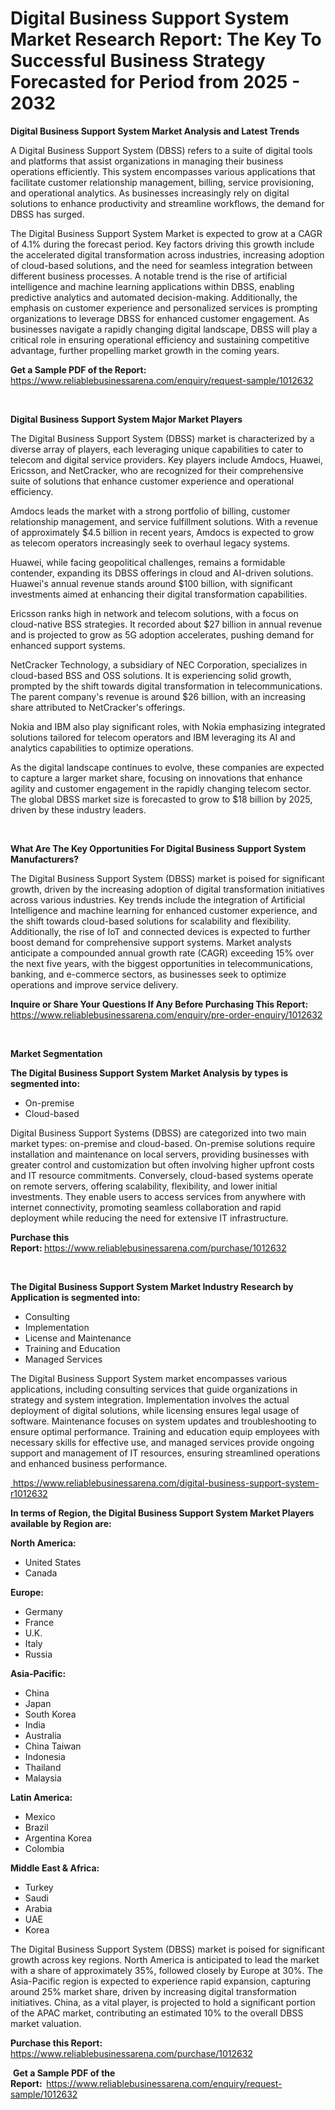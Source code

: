 <p><h1>Digital Business Support System Market Research Report: The Key To Successful Business Strategy Forecasted for Period from 2025 - 2032</h1></p><p><strong>Digital Business Support System Market Analysis and Latest Trends</strong></p>
<p><p>A Digital Business Support System (DBSS) refers to a suite of digital tools and platforms that assist organizations in managing their business operations efficiently. This system encompasses various applications that facilitate customer relationship management, billing, service provisioning, and operational analytics. As businesses increasingly rely on digital solutions to enhance productivity and streamline workflows, the demand for DBSS has surged.</p><p>The Digital Business Support System Market is expected to grow at a CAGR of 4.1% during the forecast period. Key factors driving this growth include the accelerated digital transformation across industries, increasing adoption of cloud-based solutions, and the need for seamless integration between different business processes. A notable trend is the rise of artificial intelligence and machine learning applications within DBSS, enabling predictive analytics and automated decision-making. Additionally, the emphasis on customer experience and personalized services is prompting organizations to leverage DBSS for enhanced customer engagement. As businesses navigate a rapidly changing digital landscape, DBSS will play a critical role in ensuring operational efficiency and sustaining competitive advantage, further propelling market growth in the coming years.</p></p>
<p><strong>Get a Sample PDF of the Report:&nbsp;</strong> <a href="https://www.reliablebusinessarena.com/enquiry/request-sample/1012632?utm_campaign=2209&utm_medium=2&utm_source=Github&utm_content=ia&utm_term=17042025&utm_id=digital-business-support-system">https://www.reliablebusinessarena.com/enquiry/request-sample/1012632</a></p>
<p>&nbsp;</p>
<p><strong>Digital Business Support System Major Market Players</strong></p>
<p><p>The Digital Business Support System (DBSS) market is characterized by a diverse array of players, each leveraging unique capabilities to cater to telecom and digital service providers. Key players include Amdocs, Huawei, Ericsson, and NetCracker, who are recognized for their comprehensive suite of solutions that enhance customer experience and operational efficiency.</p><p>Amdocs leads the market with a strong portfolio of billing, customer relationship management, and service fulfillment solutions. With a revenue of approximately $4.5 billion in recent years, Amdocs is expected to grow as telecom operators increasingly seek to overhaul legacy systems. </p><p>Huawei, while facing geopolitical challenges, remains a formidable contender, expanding its DBSS offerings in cloud and AI-driven solutions. Huawei's annual revenue stands around $100 billion, with significant investments aimed at enhancing their digital transformation capabilities.</p><p>Ericsson ranks high in network and telecom solutions, with a focus on cloud-native BSS strategies. It recorded about $27 billion in annual revenue and is projected to grow as 5G adoption accelerates, pushing demand for enhanced support systems.</p><p>NetCracker Technology, a subsidiary of NEC Corporation, specializes in cloud-based BSS and OSS solutions. It is experiencing solid growth, prompted by the shift towards digital transformation in telecommunications. The parent company's revenue is around $26 billion, with an increasing share attributed to NetCracker's offerings.</p><p>Nokia and IBM also play significant roles, with Nokia emphasizing integrated solutions tailored for telecom operators and IBM leveraging its AI and analytics capabilities to optimize operations.</p><p>As the digital landscape continues to evolve, these companies are expected to capture a larger market share, focusing on innovations that enhance agility and customer engagement in the rapidly changing telecom sector. The global DBSS market size is forecasted to grow to $18 billion by 2025, driven by these industry leaders.</p></p>
<p>&nbsp;</p>
<p><strong>What Are The Key Opportunities For Digital Business Support System Manufacturers?</strong></p>
<p><p>The Digital Business Support System (DBSS) market is poised for significant growth, driven by the increasing adoption of digital transformation initiatives across various industries. Key trends include the integration of Artificial Intelligence and machine learning for enhanced customer experience, and the shift towards cloud-based solutions for scalability and flexibility. Additionally, the rise of IoT and connected devices is expected to further boost demand for comprehensive support systems. Market analysts anticipate a compounded annual growth rate (CAGR) exceeding 15% over the next five years, with the biggest opportunities in telecommunications, banking, and e-commerce sectors, as businesses seek to optimize operations and improve service delivery.</p></p>
<p><strong>Inquire or Share Your Questions If Any Before Purchasing This Report:</strong> <a href="https://www.reliablebusinessarena.com/enquiry/pre-order-enquiry/1012632?utm_campaign=2209&utm_medium=2&utm_source=Github&utm_content=ia&utm_term=17042025&utm_id=digital-business-support-system">https://www.reliablebusinessarena.com/enquiry/pre-order-enquiry/1012632</a></p>
<p>&nbsp;</p>
<p><strong>Market Segmentation</strong></p>
<p><strong>The Digital Business Support System Market Analysis by types is segmented into:</strong></p>
<p><ul><li>On-premise</li><li>Cloud-based</li></ul></p>
<p><p>Digital Business Support Systems (DBSS) are categorized into two main market types: on-premise and cloud-based. On-premise solutions require installation and maintenance on local servers, providing businesses with greater control and customization but often involving higher upfront costs and IT resource commitments. Conversely, cloud-based systems operate on remote servers, offering scalability, flexibility, and lower initial investments. They enable users to access services from anywhere with internet connectivity, promoting seamless collaboration and rapid deployment while reducing the need for extensive IT infrastructure.</p></p>
<p><strong>Purchase this Report:&nbsp;</strong><a href="https://www.reliablebusinessarena.com/purchase/1012632?utm_campaign=2209&utm_medium=2&utm_source=Github&utm_content=ia&utm_term=17042025&utm_id=digital-business-support-system">https://www.reliablebusinessarena.com/purchase/1012632</a></p>
<p>&nbsp;</p>
<p><strong>The Digital Business Support System Market Industry Research by Application is segmented into:</strong></p>
<p><ul><li>Consulting</li><li>Implementation</li><li>License and Maintenance</li><li>Training and Education</li><li>Managed Services</li></ul></p>
<p><p>The Digital Business Support System market encompasses various applications, including consulting services that guide organizations in strategy and system integration. Implementation involves the actual deployment of digital solutions, while licensing ensures legal usage of software. Maintenance focuses on system updates and troubleshooting to ensure optimal performance. Training and education equip employees with necessary skills for effective use, and managed services provide ongoing support and management of IT resources, ensuring streamlined operations and enhanced business performance.</p></p>
<p><a href="https://www.reliablebusinessarena.com/digital-business-support-system-r1012632?utm_campaign=2209&utm_medium=2&utm_source=Github&utm_content=ia&utm_term=17042025&utm_id=digital-business-support-system">&nbsp;https://www.reliablebusinessarena.com/digital-business-support-system-r1012632</a></p>
<p><strong>In terms of Region, the Digital Business Support System Market Players available by Region are:</strong></p>
<p>
    <p> <strong> North America: </strong>
        <ul>
            <li>United States</li>
            <li>Canada</li>
        </ul>
        </p> 
    <p> <strong> Europe: </strong>
        <ul>
            <li>Germany</li>
            <li>France</li>
            <li>U.K.</li>
            <li>Italy</li>
            <li>Russia</li>
        </ul>
        </p> 
    <p> <strong> Asia-Pacific: </strong>
        <ul>
            <li>China</li>
            <li>Japan</li>
            <li>South Korea</li>
            <li>India</li>
            <li>Australia</li>
            <li>China Taiwan</li>
            <li>Indonesia</li>
            <li>Thailand</li>
            <li>Malaysia</li>
        </ul>
        </p> 
    <p> <strong> Latin America: </strong>
        <ul>
            <li>Mexico</li>
            <li>Brazil</li>
            <li>Argentina Korea</li>
            <li>Colombia</li>
        </ul>
        </p> 
    <p> <strong> Middle East & Africa: </strong>
        <ul>
            <li>Turkey</li>
            <li>Saudi</li>
            <li>Arabia</li>
            <li>UAE</li>
            <li>Korea</li>
        </ul>
    </p>
    </p>
<p><p>The Digital Business Support System (DBSS) market is poised for significant growth across key regions. North America is anticipated to lead the market with a share of approximately 35%, followed closely by Europe at 30%. The Asia-Pacific region is expected to experience rapid expansion, capturing around 25% market share, driven by increasing digital transformation initiatives. China, as a vital player, is projected to hold a significant portion of the APAC market, contributing an estimated 10% to the overall DBSS market valuation.</p></p>
<p><strong>Purchase this Report: </strong><a href="https://www.reliablebusinessarena.com/purchase/1012632?utm_campaign=2209&utm_medium=2&utm_source=Github&utm_content=ia&utm_term=17042025&utm_id=digital-business-support-system">https://www.reliablebusinessarena.com/purchase/1012632</a></p>
<p>&nbsp;<strong>Get a Sample PDF of the Report:&nbsp;&nbsp;</strong><a href="https://www.reliablebusinessarena.com/enquiry/request-sample/1012632?utm_campaign=2209&utm_medium=2&utm_source=Github&utm_content=ia&utm_term=17042025&utm_id=digital-business-support-system">https://www.reliablebusinessarena.com/enquiry/request-sample/1012632</a></p>
<p><strong></strong></p>
<p><p></p><p></p><p></p></p>